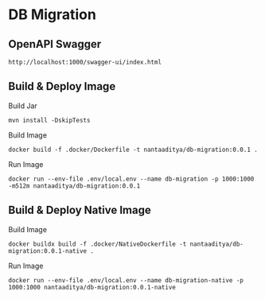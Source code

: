 # DB Migration

## OpenAPI Swagger
```shell
http://localhost:1000/swagger-ui/index.html
```

## Build & Deploy Image
Build Jar
```shell
mvn install -DskipTests
```

Build Image
```shell
docker build -f .docker/Dockerfile -t nantaaditya/db-migration:0.0.1 .
```

Run Image
```shell
docker run --env-file .env/local.env --name db-migration -p 1000:1000 -m512m nantaaditya/db-migration:0.0.1
```

## Build & Deploy Native Image

Build Image
```shell
docker buildx build -f .docker/NativeDockerfile -t nantaaditya/db-migration:0.0.1-native .
```

Run Image
```shell
docker run --env-file .env/local.env --name db-migration-native -p 1000:1000 nantaaditya/db-migration:0.0.1-native
```
